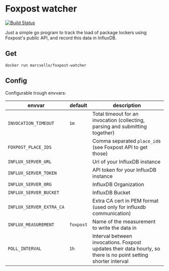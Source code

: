 # Foxpost watcher

[![Build Status](https://drone.k8s.marcsello.com/api/badges/marcsello/foxpost-watcher/status.svg)](https://drone.k8s.marcsello.com/marcsello/foxpost-watcher)

Just a simple go program to track the load of package lockers using Foxpost's public API, and record this data in InfluxDB.

## Get

```
docker run marcsello/foxpost-watcher
```

## Config

Configurable trough envvars:

| envvar                   | default   | description                                                                                                    |
|--------------------------|-----------|----------------------------------------------------------------------------------------------------------------|
| `INVOCATION_TIMEOUT`     | `1m`      | Total timeout for an invocation (collecting, parsing and submitting together)                                  |
| `FOXPOST_PLACE_IDS`      |           | Comma separated `place_id`s (see Foxpost API to get those)                                                     |
| `INFLUX_SERVER_URL`      |           | Url of your InfluxDB instance                                                                                  |
| `INFLUX_SERVER_TOKEN`    |           | API token for your InfluxDB instance                                                                           |
| `INFLUX_SERVER_ORG`      |           | InfluxDB Organization                                                                                          |
| `INFLUX_SERVER_BUCKET`   |           | InfluxDB Bucket                                                                                                |
| `INFLUX_SERVER_EXTRA_CA` |           | Extra CA cert in PEM format (used only for influxdb communication)                                             |
| `INFLUX_MEASUREMENT`     | `foxpost` | Name of the measurement to write the data in                                                                   |
| `POLL_INTERVAL`          | `1h`      | Interval between invocations. Foxpost updates their data hourly, so there is no point setting shorter interval |
